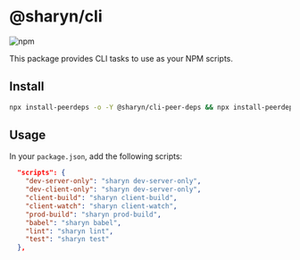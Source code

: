 # @sharyn/cli

![npm](https://img.shields.io/npm/v/@sharyn/cli.svg)

This package provides CLI tasks to use as your NPM scripts.

## Install

```bash
npx install-peerdeps -o -Y @sharyn/cli-peer-deps && npx install-peerdeps -o -Y -d @sharyn/cli-peer-devdeps && yarn add --dev @sharyn/cli
```

## Usage

In your `package.json`, add the following scripts:

```json
  "scripts": {
    "dev-server-only": "sharyn dev-server-only",
    "dev-client-only": "sharyn dev-server-only",
    "client-build": "sharyn client-build",
    "client-watch": "sharyn client-watch",
    "prod-build": "sharyn prod-build",
    "babel": "sharyn babel",
    "lint": "sharyn lint",
    "test": "sharyn test"
  },
```
